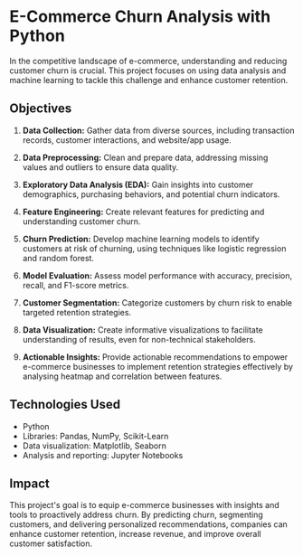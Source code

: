 # E-Commerce Churn Analysis with Python

In the competitive landscape of e-commerce, understanding and reducing customer churn is crucial. This project focuses on using data analysis and machine learning to tackle this challenge and enhance customer retention.

## Objectives

1. **Data Collection:** Gather data from diverse sources, including transaction records, customer interactions, and website/app usage.

2. **Data Preprocessing:** Clean and prepare data, addressing missing values and outliers to ensure data quality.

3. **Exploratory Data Analysis (EDA):** Gain insights into customer demographics, purchasing behaviors, and potential churn indicators.

4. **Feature Engineering:** Create relevant features for predicting and understanding customer churn.

5. **Churn Prediction:** Develop machine learning models to identify customers at risk of churning, using techniques like logistic regression and random forest.

6. **Model Evaluation:** Assess model performance with accuracy, precision, recall, and F1-score metrics.

7. **Customer Segmentation:** Categorize customers by churn risk to enable targeted retention strategies.

8. **Data Visualization:** Create informative visualizations to facilitate understanding of results, even for non-technical stakeholders.

  
9. **Actionable Insights:** Provide actionable recommendations to empower e-commerce businesses to implement retention strategies effectively by analysing heatmap and correlation between features.

## Technologies Used

- Python
- Libraries: Pandas, NumPy, Scikit-Learn
- Data visualization: Matplotlib, Seaborn
- Analysis and reporting: Jupyter Notebooks

## Impact

This project's goal is to equip e-commerce businesses with insights and tools to proactively address churn. By predicting churn, segmenting customers, and delivering personalized recommendations, companies can enhance customer retention, increase revenue, and improve overall customer satisfaction.

